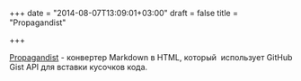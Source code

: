 +++
date = "2014-08-07T13:09:01+03:00"
draft = false
title = "Propagandist"

+++

<p><a href="http://sendgrid.com/blog/gist-please/">Propagandist</a> - конвертер Markdown в HTML, который&nbsp;&nbsp;использует GitHub Gist API для вставки кусочков кода.</p>

